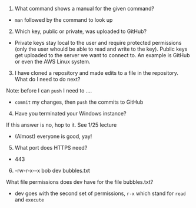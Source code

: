 1. What command shows a manual for the given command?

- `man` followed by the command to look up

2. Which key, public or private, was uploaded to GitHub?

- Private keys stay local to the user and require protected permissions (only the user whould be able to read and write to the key).  Public keys get uploaded to the server we want to connect to.  An example is GitHub or even the AWS Linux system.

3. I have cloned a repository and made edits to a file in the repository.  What do I need to do next?

Note: before I can `push` I need to ....

- `commit` my changes, then `push` the commits to GitHub

4. Have you terminated your Windows instance?

If this answer is no, hop to it.  See 1/25 lecture

- (Almost) everyone is good, yay!

5. What port does HTTPS need?

- 443

6. -rw-r-x--x bob dev bubbles.txt

What file permissions does dev have for the file bubbles.txt?

- dev goes with the second set of permissions, `r-x` which stand for `read` and `execute`